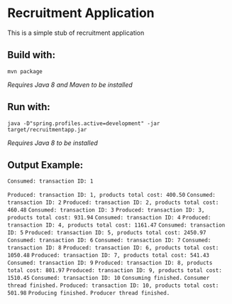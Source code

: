 # Recruitment Application

This is a simple stub of recruitment application

## Build with:

`mvn package`

*Requires Java 8 and Maven to be installed*

## Run with:

`java -D"spring.profiles.active=development" -jar target/recruitmentapp.jar`

*Requires Java 8 to be installed*

## Output Example:

`Consumed: transaction ID: 1`

`Produced: transaction ID: 1, products total cost: 400.50`
`Consumed: transaction ID: 2`
`Produced: transaction ID: 2, products total cost: 460.48`
`Consumed: transaction ID: 3`
`Produced: transaction ID: 3, products total cost: 931.94`
`Consumed: transaction ID: 4`
`Produced: transaction ID: 4, products total cost: 1161.47`
`Consumed: transaction ID: 5`
`Produced: transaction ID: 5, products total cost: 2450.97`
`Consumed: transaction ID: 6`
`Consumed: transaction ID: 7`
`Consumed: transaction ID: 8`
`Produced: transaction ID: 6, products total cost: 1050.48`
`Produced: transaction ID: 7, products total cost: 541.43`
`Consumed: transaction ID: 9`
`Produced: transaction ID: 8, products total cost: 801.97`
`Produced: transaction ID: 9, products total cost: 1510.45`
`Consumed: transaction ID: 10`
`Consuming finished.`
`Consumer thread finished.`
`Produced: transaction ID: 10, products total cost: 501.98`
`Producing finished.`
`Producer thread finished.`
